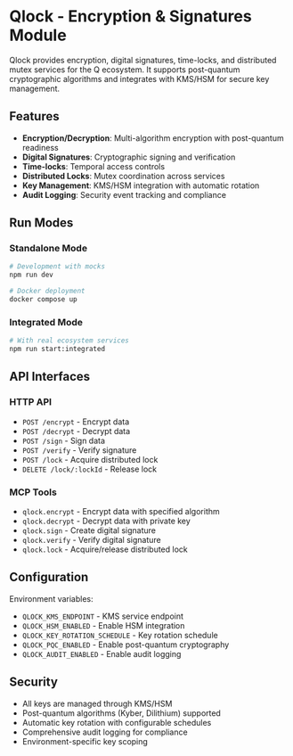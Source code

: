 # Qlock - Encryption & Signatures Module

Qlock provides encryption, digital signatures, time-locks, and distributed mutex services for the Q ecosystem. It supports post-quantum cryptographic algorithms and integrates with KMS/HSM for secure key management.

## Features

- **Encryption/Decryption**: Multi-algorithm encryption with post-quantum readiness
- **Digital Signatures**: Cryptographic signing and verification
- **Time-locks**: Temporal access controls
- **Distributed Locks**: Mutex coordination across services
- **Key Management**: KMS/HSM integration with automatic rotation
- **Audit Logging**: Security event tracking and compliance

## Run Modes

### Standalone Mode
```bash
# Development with mocks
npm run dev

# Docker deployment
docker compose up
```

### Integrated Mode
```bash
# With real ecosystem services
npm run start:integrated
```

## API Interfaces

### HTTP API
- `POST /encrypt` - Encrypt data
- `POST /decrypt` - Decrypt data
- `POST /sign` - Sign data
- `POST /verify` - Verify signature
- `POST /lock` - Acquire distributed lock
- `DELETE /lock/:lockId` - Release lock

### MCP Tools
- `qlock.encrypt` - Encrypt data with specified algorithm
- `qlock.decrypt` - Decrypt data with private key
- `qlock.sign` - Create digital signature
- `qlock.verify` - Verify digital signature
- `qlock.lock` - Acquire/release distributed lock

## Configuration

Environment variables:
- `QLOCK_KMS_ENDPOINT` - KMS service endpoint
- `QLOCK_HSM_ENABLED` - Enable HSM integration
- `QLOCK_KEY_ROTATION_SCHEDULE` - Key rotation schedule
- `QLOCK_PQC_ENABLED` - Enable post-quantum cryptography
- `QLOCK_AUDIT_ENABLED` - Enable audit logging

## Security

- All keys are managed through KMS/HSM
- Post-quantum algorithms (Kyber, Dilithium) supported
- Automatic key rotation with configurable schedules
- Comprehensive audit logging for compliance
- Environment-specific key scoping